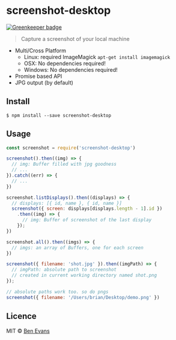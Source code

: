 # screenshot-desktop

[![Greenkeeper badge](https://badges.greenkeeper.io/bencevans/screenshot-desktop.svg)](https://greenkeeper.io/)

> Capture a screenshot of your local machine

* Multi/Cross Platform
  * Linux: required ImageMagick `apt-get install imagemagick`
  * OSX: No dependencies required!
  * Windows: No dependencies required!
* Promise based API
* JPG output (by default)

## Install

    $ npm install --save screenshot-desktop

## Usage

```js
const screenshot = require('screenshot-desktop')

screenshot().then((img) => {
  // img: Buffer filled with jpg goodness
  // ...
}).catch((err) => {
  // ...
})
```

```js
screenshot.listDisplays().then((displays) => {
  // displays: [{ id, name }, { id, name }]
  screenshot({ screen: displays[displays.length - 1].id })
    .then((img) => {
      // img: Buffer of screenshot of the last display
    });
})
```

```js
screenshot.all().then((imgs) => {
  // imgs: an array of Buffers, one for each screen
})
```

```js
screenshot({ filename: 'shot.jpg' }).then((imgPath) => {
  // imgPath: absolute path to screenshot
  // created in current working directory named shot.png
});

// absolute paths work too. so do pngs
screenshot({ filename: '/Users/brian/Desktop/demo.png' })
```

## Licence

MIT &copy; [Ben Evans](https://bencevans.io)
